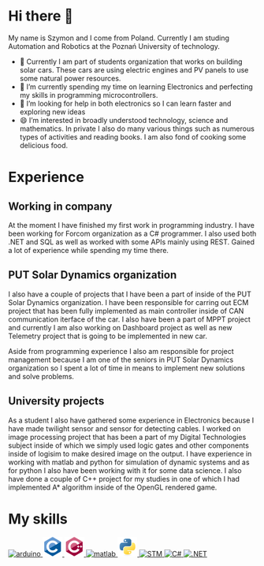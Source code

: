 # Hi there 👋

My name is Szymon and I come from Poland. Currently I am studing Automation and Robotics at the Poznań University of technology.

- 🔭 Currently I am part of students organization that works on building solar cars. These cars are using electric engines and PV panels to use some natural power resources.
- 🌱 I’m currently spending my time on learning Electronics and perfecting my skills in programming microcontrollers.
- 🤔 I’m looking for help in both electronics so I can learn faster and exploring new ideas
- 😄 I’m interested in broadly understood technology, science and mathematics. In private I also do many various things such as numerous types of activities and reading books. I am also fond of cooking some delicious food.

# Experience 

## Working in company
At the moment I have finished my first work in programming industry. I have been working for Forcom organization as a C# programmer. I also used both .NET and SQL as well as worked with some APIs mainly using REST. Gained a lot of experience while spending my time there.

## PUT Solar Dynamics organization
I also have a couple of projects that I have been a part of inside of the PUT Solar Dynamics organization. I have been responsible for carring out ECM project that has been fully implemented as main controller inside of CAN communication iterface of the car. I also have been a part of MPPT project and currently I am also working on Dashboard project as well as new Telemetry project that is going to be implemented in new car.

Aside from programming experience I also am responsible for project management because I am one of the seniors in PUT Solar Dynamics organization so I spent a lot of time in means to implement new solutions and solve problems. 

## University projects
As a student I also have gathered some experience in Electronics because I have made twilight sensor and sensor for detecting cables. I worked on image processing project that has been a part of my Digital Technologies subject inside of which we simply used logic gates and other components inside of logisim to make desired image on the output. I have experience in working with matlab and python for simulation of dynamic systems and as for python I also have been working with it for some data science. I also have done a couple of C++ project for my studies in one of which I had implemented A* algorithm inside of the OpenGL rendered game.

# My skills

<p align="left"> <a href="https://www.arduino.cc/" target="_blank"> <img src="https://cdn.worldvectorlogo.com/logos/arduino-1.svg" alt="arduino" width="40" height="40"/> </a> <a href="https://www.cprogramming.com/" target="_blank"> <img src="https://raw.githubusercontent.com/devicons/devicon/master/icons/c/c-original.svg" alt="c" width="40" height="40"/> </a> <a href="https://www.w3schools.com/cpp/" target="_blank"> <img src="https://raw.githubusercontent.com/devicons/devicon/master/icons/cplusplus/cplusplus-original.svg" alt="cplusplus" width="40" height="40"/> </a> <a href="https://www.mathworks.com/" target="_blank"> <img src="https://upload.wikimedia.org/wikipedia/commons/2/21/Matlab_Logo.png" alt="matlab" width="40" height="40"/> </a> <a href="https://www.python.org" target="_blank"> <img src="https://raw.githubusercontent.com/devicons/devicon/master/icons/python/python-original.svg" alt="python" width="40" height="40"/> </a> <a href="https://www.raspberrypi.org" target="_blank"> </a> <a href="https://www.st.com/en/evaluation-tools/stm32-nucleo-boards.html" target="_blank"> <img src="https://upload.wikimedia.org/wikipedia/commons/d/dd/STMicroelectronics.png" alt="STM" width="40" height="40"/> </a> <a href="https://docs.microsoft.com/pl-pl/dotnet/csharp/" target="_blank"> <img src="https://upload.wikimedia.org/wikipedia/commons/thumb/0/0d/C_Sharp_wordmark.svg/240px-C_Sharp_wordmark.svg.png" alt="C#" width="40" height="40"/> </a> <a href="https://dotnet.microsoft.com/" target="_blank"> <img src="https://upload.wikimedia.org/wikipedia/commons/thumb/0/0e/Microsoft_.NET_logo.png/150px-Microsoft_.NET_logo.png" alt=".NET" width="40" height="40"/> </p>




